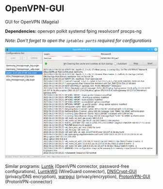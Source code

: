# OpenVPN-GUI
GUI for OpenVPN (Mageia)  
  
**Dependencies:** openvpn polkit systemd fping resolvconf procps-ng  

*Note: Don't forget to open the `iptables ports` required for configurations*  
  
![](https://github.com/AKotov-dev/OpenVPN-GUI/blob/main/ScreenShots/OpenVPN-GUI.png)  
  
Similar programs: [Luntik](https://github.com/AKotov-dev/luntik) (OpenVPN connector, password-free configurations), [LuntikWG](https://github.com/AKotov-dev/luntikwg) (WireGuard connector), [DNSCrypt-GUI](https://github.com/AKotov-dev/dnscrypt-gui) (privacy/DNS encryption), [warpgui](https://github.com/AKotov-dev/warpgui) (privacy/encryption), [ProtonVPN-GUI](https://github.com/AKotov-dev/protonvpn-gui) (ProtonVPN-connector)
